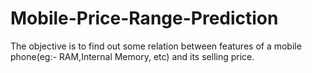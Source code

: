 # Mobile-Price-Range-Prediction
The objective is to find out some relation between features of a mobile phone(eg:- RAM,Internal Memory, etc) and its selling price.
